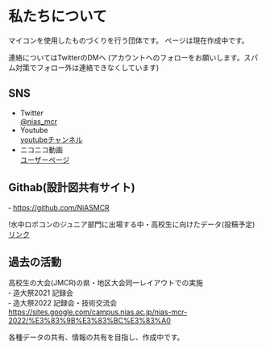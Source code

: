 # 私たちについて
マイコンを使用したものづくりを行う団体です。
ページは現在作成中です。

連絡についてはTwitterのDMへ
(アカウントへのフォローをお願いします。スパム対策でフォロー外は連絡できなくしています)

## SNS  
- Twitter  
[@nias_mcr](https://twitter.com/nias_mcr)  
- Youtube  
[youtubeチャンネル](https://www.youtube.com/channel/UCPb_9_xRmYvkob2SgeWoP0g)  
- ニコニコ動画  
[ユーザーページ](https://www.nicovideo.jp/user/86514801)

## Githab(設計図共有サイト)  

‐ https://github.com/NiASMCR

!水中ロボコンのジュニア部門に出場する中・高校生に向けたデータ(投稿予定)  
[リンク]()  

## 過去の活動  
高校生の大会(JMCR)の県・地区大会同一レイアウトでの実施  
‐ 造大祭2021 記録会  
‐ 造大祭2022 記録会・技術交流会  
https://sites.google.com/campus.nias.ac.jp/nias-mcr-2022/%E3%83%9B%E3%83%BC%E3%83%A0  

各種データの共有、情報の共有を目指し、作成中です。
